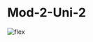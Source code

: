 # Mod-2-Uni-2
![flex](https://user-images.githubusercontent.com/95254477/148754066-89a12477-3357-4b9d-813c-afd356819670.png)
